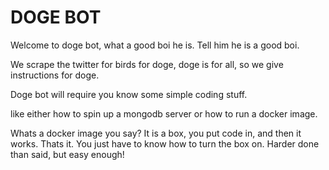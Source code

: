 
# DOGE BOT

Welcome to doge bot, what a good boi he is. Tell him he is a good boi.

We scrape the twitter for birds for doge, doge is for all, so we give instructions for doge.

Doge bot will require you know some simple coding stuff.

like either how to spin up a mongodb server or how to run a docker image.

Whats a docker image you say? It is a box, you put code in, and then it works. Thats it. You just have to know how to turn the box on. Harder done than said, but easy enough!
